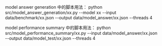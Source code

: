 model answer generation 中的脚本用法：
python src/model_answer_generation/xx.py --model xx --input data/benchmark/xx.json --output data/model_answer/xx.json --threads 4

model performance summary 中的脚本用法： python src/model_performance_summary/xx.py --input data/model_answer/xx.json --output data/model\_test/xx.json --threads 4
